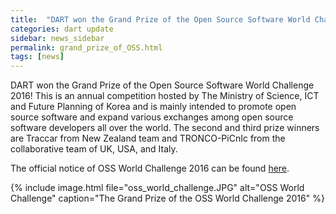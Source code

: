 ```yaml
---
title:  "DART won the Grand Prize of the Open Source Software World Challenge 2016!"
categories: dart update
sidebar: news_sidebar
permalink: grand_prize_of_OSS.html
tags: [news]
---
```


DART won the Grand Prize of the Open Source Software World Challenge 2016! This is an annual competition hosted by The Ministry of Science, ICT and Future Planning of Korea and is mainly intended to promote open source software and expand various exchanges among open source software developers all over the world. The second and third prize winners are Traccar from New Zealand team and TRONCO-PiCnIc from the collaborative team of UK, USA, and Italy.

The official notice of OSS World Challenge 2016 can be found [here](http://ossaward.org/eng/m0301view.do?board_seq=429).

{% include image.html file="oss_world_challenge.JPG" alt="OSS World Challenge" caption="The Grand Prize of the OSS World Challenge 2016" %}
